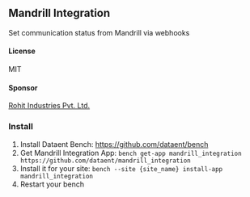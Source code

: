 ## Mandrill Integration

Set communication status from Mandrill via webhooks

#### License

MIT

#### Sponsor

[Rohit Industries Pvt. Ltd.](http://www.rigpl.com/)

### Install

1. Install Dataent Bench: https://github.com/dataent/bench
1. Get Mandrill Integration App: `bench get-app mandrill_integration https://github.com/dataent/mandrill_integration`
1. Install it for your site: `bench --site {site_name} install-app mandrill_integration`
1. Restart your bench

